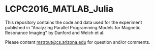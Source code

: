 # LCPC2016_MATLAB_Julia

This repository contains the code and data used for the experiment published in "Analyzing Parallel Programming Models for
Magnetic Resonance Imaging" by Danford and Welch et al.

Please contant mstrout@cs.arizona.edu for question and/or comments.
